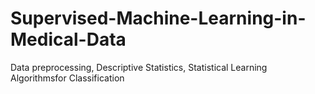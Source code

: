 # Supervised-Machine-Learning-in-Medical-Data
Data preprocessing, Descriptive Statistics, Statistical Learning Algorithmsfor Classification
